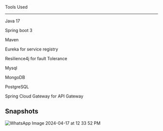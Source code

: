Tools Used 

------------

Java 17

Spring boot 3

Maven

Eureka for service registry

Resilience4j for fault Tolerance

Mysql

MongoDB

PostgreSQL

Spring Cloud Gateway for API Gateway



Snapshots
------------

![WhatsApp Image 2024-04-17 at 12 33 52 PM](https://github.com/PPC2001/User-Hotel-Rating-Microservices/assets/107803628/ae99443a-dede-4e48-a124-524826d67b3b)
